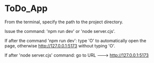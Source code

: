 # ToDo_App

From the terminal, specify the path to the project directory.

Issue the command: 'npm run dev' or 'node server.cjs'.

If after the command 'npm run dev': type 'O' to automatically open the page, otherwise http://127.0.0.1:5173 without typing 'O'.

If after 'node server.cjs' command: go to URL ---> http://127.0.0.1:5173
